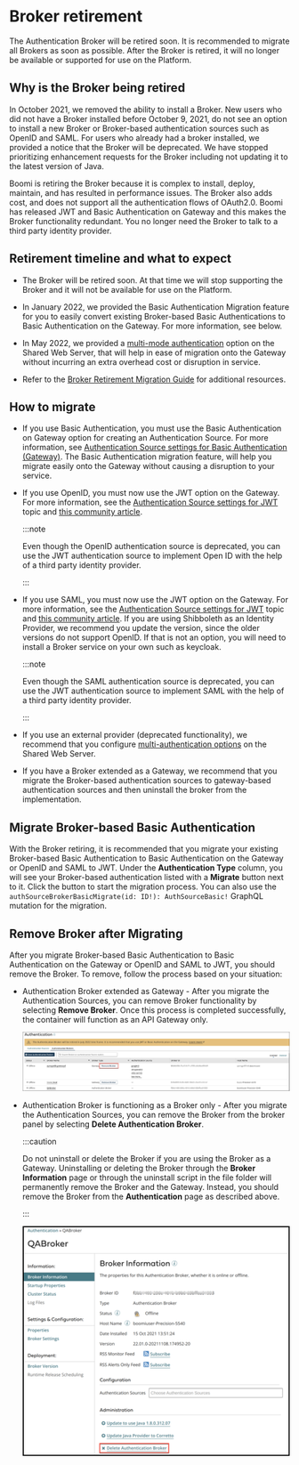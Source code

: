 # Broker retirement 

<head>
  <meta name="guidename" content="API Management"/>
  <meta name="context" content="GUID-58f90726-af01-4b0b-bd4d-629e8840162f"/>
</head>


The Authentication Broker will be retired soon. It is recommended to migrate all Brokers as soon as possible. After the Broker is retired, it will no longer be available or supported for use on the Platform.

## Why is the Broker being retired 

In October 2021, we removed the ability to install a Broker. New users who did not have a Broker installed before October 9, 2021, do not see an option to install a new Broker or Broker-based authentication sources such as OpenID and SAML. For users who already had a broker installed, we provided a notice that the Broker will be deprecated. We have stopped prioritizing enhancement requests for the Broker including not updating it to the latest version of Java.

Boomi is retiring the Broker because it is complex to install, deploy, maintain, and has resulted in performance issues. The Broker also adds cost, and does not support all the authentication flows of OAuth2.0. Boomi has released JWT and Basic Authentication on Gateway and this makes the Broker functionality redundant. You no longer need the Broker to talk to a third party identity provider.

## Retirement timeline and what to expect 

-   The Broker will be retired soon. At that time we will stop supporting the Broker and it will not be available for use on the Platform.

-   In January 2022, we provided the Basic Authentication Migration feature for you to easily convert existing Broker-based Basic Authentications to Basic Authentication on the Gateway. For more information, see below.

-   In May 2022, we provided a [multi-mode authentication](/docs/Atomsphere/Integration/Event-based%20integration/int-multi_mode_authentication_a100ab5f-1859-4abe-a560-b0438796158a.md) option on the Shared Web Server, that will help in ease of migration onto the Gateway without incurring an extra overhead cost or disruption in service.

-   Refer to the [Broker Retirement Migration Guide](https://community.boomi.com/s/article/Broker-Retirement-Migration-Guide) for additional resources.


## How to migrate 

-   If you use Basic Authentication, you must use the Basic Authentication on Gateway option for creating an Authentication Source. For more information, see [Authentication Source settings for Basic Authentication \(Gateway\)](/docs/Atomsphere/API%20Management/Topics/r-api-Auth_Source_settings_for_Basic_Authentication_f84a524e-9874-45f4-8a79-c624529d79ba.md). The Basic Authentication migration feature, will help you migrate easily onto the Gateway without causing a disruption to your service.

-   If you use OpenID, you must now use the JWT option on the Gateway. For more information, see the [Authentication Source settings for JWT](/docs/Atomsphere/API%20Management/Topics/api-Auth_Source_settings_for_JWT_4686dcb6-bcc2-42df-b00a-b26d15904000.md) topic and [this community article](https://community.boomi.com/s/article/apimjwt).

    :::note 
    
    Even though the OpenID authentication source is deprecated, you can use the JWT authentication source to implement Open ID with the help of a third party identity provider.

    :::

-   If you use SAML, you must now use the JWT option on the Gateway. For more information, see the [Authentication Source settings for JWT](/docs/Atomsphere/API%20Management/Topics/api-Auth_Source_settings_for_JWT_4686dcb6-bcc2-42df-b00a-b26d15904000.md) topic and [this community article](https://community.boomi.com/s/article/saml-to-jwt). If you are using Shibboleth as an Identity Provider, we recommend you update the version, since the older versions do not support OpenID. If that is not an option, you will need to install a Broker service on your own such as keycloak.

    :::note 
    
    Even though the SAML authentication source is deprecated, you can use the JWT authentication source to implement SAML with the help of a third party identity provider.

    :::

-   If you use an external provider \(deprecated functionality\), we recommend that you configure [multi-authentication options](/docs/Atomsphere/Integration/Event-based%20integration/int-multi_mode_authentication_a100ab5f-1859-4abe-a560-b0438796158a.md) on the Shared Web Server.

-   If you have a Broker extended as a Gateway, we recommend that you migrate the Broker-based authentication sources to gateway-based authentication sources and then uninstall the broker from the implementation.


## Migrate Broker-based Basic Authentication 

With the Broker retiring, it is recommended that you migrate your existing Broker-based Basic Authentication to Basic Authentication on the Gateway or OpenID and SAML to JWT. Under the **Authentication Type** column, you will see your Broker-based authentication listed with a **Migrate** button next to it. Click the button to start the migration process. You can also use the `authSourceBrokerBasicMigrate(id: ID!): AuthSourceBasic!` GraphQL mutation for the migration.

## Remove Broker after Migrating 

After you migrate Broker-based Basic Authentication to Basic Authentication on the Gateway or OpenID and SAML to JWT, you should remove the Broker. To remove, follow the process based on your situation:

-   Authentication Broker extended as Gateway - After you migrate the Authentication Sources, you can remove Broker functionality by selecting **Remove Broker**. Once this process is completed successfully, the container will function as an API Gateway only.

    ![](../Images/img-authentication_remove_broker_38f22a2b-17ef-4661-8157-b527f2322b52.png)

-   Authentication Broker is functioning as a Broker only - After you migrate the Authentication Sources, you can remove the Broker from the broker panel by selecting **Delete Authentication Broker**.

    :::caution

    Do not uninstall or delete the Broker if you are using the Broker as a Gateway. Uninstalling or deleting the Broker through the **Broker Information** page or through the uninstall script in the file folder will permanently remove the Broker and the Gateway. Instead, you should remove the Broker from the **Authentication** page as described above.

    :::

    ![](../Images/img-broker_information_51c39db4-7b1c-40ba-9fca-2c780c4b91f2.png)